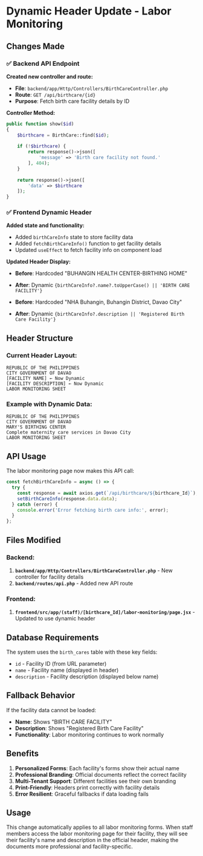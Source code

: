 # Dynamic Header Update - Labor Monitoring

## Changes Made

### ✅ **Backend API Endpoint**

**Created new controller and route:**
- **File**: `backend/app/Http/Controllers/BirthCareController.php`
- **Route**: `GET /api/birthcare/{id}`
- **Purpose**: Fetch birth care facility details by ID

**Controller Method:**
```php
public function show($id)
{
    $birthcare = BirthCare::find($id);
    
    if (!$birthcare) {
        return response()->json([
            'message' => 'Birth care facility not found.'
        ], 404);
    }
    
    return response()->json([
        'data' => $birthcare
    ]);
}
```

### ✅ **Frontend Dynamic Header**

**Added state and functionality:**
- Added `birthCareInfo` state to store facility data
- Added `fetchBirthCareInfo()` function to get facility details
- Updated `useEffect` to fetch facility info on component load

**Updated Header Display:**
- **Before**: Hardcoded "BUHANGIN HEALTH CENTER-BIRTHING HOME"
- **After**: Dynamic `{birthCareInfo?.name?.toUpperCase() || 'BIRTH CARE FACILITY'}`

- **Before**: Hardcoded "NHA Buhangin, Buhangin District, Davao City"
- **After**: Dynamic `{birthCareInfo?.description || 'Registered Birth Care Facility'}`

## Header Structure

### Current Header Layout:
```
REPUBLIC OF THE PHILIPPINES
CITY GOVERNMENT OF DAVAO
[FACILITY NAME] ← Now Dynamic
[FACILITY DESCRIPTION] ← Now Dynamic
LABOR MONITORING SHEET
```

### Example with Dynamic Data:
```
REPUBLIC OF THE PHILIPPINES
CITY GOVERNMENT OF DAVAO
MARY'S BIRTHING CENTER
Complete maternity care services in Davao City
LABOR MONITORING SHEET
```

## API Usage

The labor monitoring page now makes this API call:
```javascript
const fetchBirthCareInfo = async () => {
  try {
    const response = await axios.get(`/api/birthcare/${birthcare_Id}`);
    setBirthCareInfo(response.data.data);
  } catch (error) {
    console.error('Error fetching birth care info:', error);
  }
};
```

## Files Modified

### Backend:
1. **`backend/app/Http/Controllers/BirthCareController.php`** - New controller for facility details
2. **`backend/routes/api.php`** - Added new API route

### Frontend:
1. **`frontend/src/app/(staff)/[birthcare_Id]/labor-monitoring/page.jsx`** - Updated to use dynamic header

## Database Requirements

The system uses the `birth_cares` table with these key fields:
- `id` - Facility ID (from URL parameter)
- `name` - Facility name (displayed in header)
- `description` - Facility description (displayed below name)

## Fallback Behavior

If the facility data cannot be loaded:
- **Name**: Shows "BIRTH CARE FACILITY" 
- **Description**: Shows "Registered Birth Care Facility"
- **Functionality**: Labor monitoring continues to work normally

## Benefits

1. **Personalized Forms**: Each facility's forms show their actual name
2. **Professional Branding**: Official documents reflect the correct facility
3. **Multi-Tenant Support**: Different facilities see their own branding
4. **Print-Friendly**: Headers print correctly with facility details
5. **Error Resilient**: Graceful fallbacks if data loading fails

## Usage

This change automatically applies to all labor monitoring forms. When staff members access the labor monitoring page for their facility, they will see their facility's name and description in the official header, making the documents more professional and facility-specific.